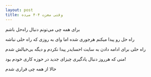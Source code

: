 ```yaml
---
layout: post
title: وقتی مغزت ۴۰۴ می‌ده
---
```


برای همه چی می‌تونم دنبال راه‌حل باشم

راه حل رو پیدا میکنم هرجوری شده اما وای به روزی که راه حلی نباشه

راه حلی برای ادامه دادن به سایت احسایدر پیدا نکردم و دیگه بی‌خیالش شدم

منی که هرروز دنبال یادگیری چیزای جدید در حوزه کاری خودم بود!

حالا از همه چی فراری شدم
